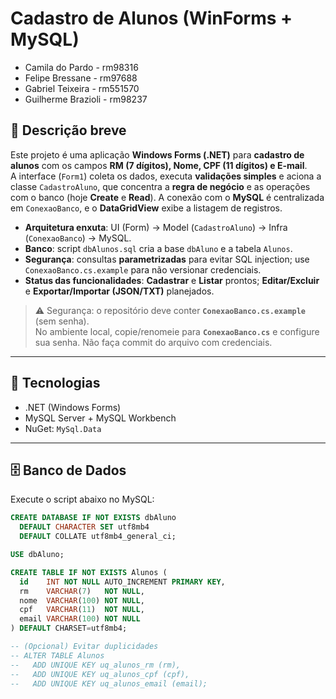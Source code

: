 # Cadastro de Alunos (WinForms + MySQL)

- Camila do Pardo - rm98316
- Felipe Bressane - rm97688
- Gabriel Teixeira - rm551570
- Guilherme Brazioli - rm98237

## 📝 Descrição breve

Este projeto é uma aplicação **Windows Forms (.NET)** para **cadastro de alunos** com os campos **RM (7 dígitos), Nome, CPF (11 dígitos) e E-mail**.  
A interface (`Form1`) coleta os dados, executa **validações simples** e aciona a classe `CadastroAluno`, que concentra a **regra de negócio** e as operações com o banco (hoje **Create** e **Read**). A conexão com o **MySQL** é centralizada em `ConexaoBanco`, e o **DataGridView** exibe a listagem de registros.

- **Arquitetura enxuta**: UI (Form) → Model (`CadastroAluno`) → Infra (`ConexaoBanco`) → MySQL.  
- **Banco**: script `dbAlunos.sql` cria a base `dbAluno` e a tabela `Alunos`.  
- **Segurança**: consultas **parametrizadas** para evitar SQL injection; use `ConexaoBanco.cs.example` para não versionar credenciais.  
- **Status das funcionalidades**: **Cadastrar** e **Listar** prontos; **Editar/Excluir** e **Exportar/Importar (JSON/TXT)** planejados.

> ⚠️ Segurança: o repositório deve conter **`ConexaoBanco.cs.example`** (sem senha).  
> No ambiente local, copie/renomeie para **`ConexaoBanco.cs`** e configure sua senha. Não faça commit do arquivo com credenciais.

---

## 🧱 Tecnologias

- .NET (Windows Forms)
- MySQL Server + MySQL Workbench
- NuGet: `MySql.Data`

---

## 🗄️ Banco de Dados

Execute o script abaixo no MySQL:

```sql
CREATE DATABASE IF NOT EXISTS dbAluno
  DEFAULT CHARACTER SET utf8mb4
  DEFAULT COLLATE utf8mb4_general_ci;

USE dbAluno;

CREATE TABLE IF NOT EXISTS Alunos (
  id    INT NOT NULL AUTO_INCREMENT PRIMARY KEY,
  rm    VARCHAR(7)   NOT NULL,
  nome  VARCHAR(100) NOT NULL,
  cpf   VARCHAR(11)  NOT NULL,
  email VARCHAR(100) NOT NULL
) DEFAULT CHARSET=utf8mb4;

-- (Opcional) Evitar duplicidades
-- ALTER TABLE Alunos
--   ADD UNIQUE KEY uq_alunos_rm (rm),
--   ADD UNIQUE KEY uq_alunos_cpf (cpf),
--   ADD UNIQUE KEY uq_alunos_email (email);
